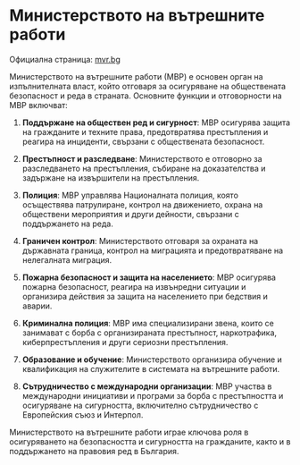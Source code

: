 # Министерството на вътрешните работи

Официална страница: [mvr.bg](https://www.mvr.bg/)

Министерството на вътрешните работи (МВР) е основен орган на изпълнителната власт, който отговаря за осигуряване на обществената безопасност и реда в страната. Основните функции и отговорности на МВР включват:

1. **Поддържане на обществен ред и сигурност**: МВР осигурява защита на гражданите и техните права, предотвратява престъпления и реагира на инциденти, свързани с обществената безопасност.

2. **Престъпност и разследване**: Министерството е отговорно за разследването на престъпления, събиране на доказателства и задържане на извършители на престъпления.

3. **Полиция**: МВР управлява Националната полиция, която осъществява патрулиране, контрол на движението, охрана на обществени мероприятия и други дейности, свързани с поддържането на реда.

4. **Граничен контрол**: Министерството отговаря за охраната на държавната граница, контрол на миграцията и предотвратяване на нелегалната миграция.

5. **Пожарна безопасност и защита на населението**: МВР осигурява пожарна безопасност, реагира на извънредни ситуации и организира действия за защита на населението при бедствия и аварии.

6. **Криминална полиция**: МВР има специализирани звена, които се занимават с борба с организираната престъпност, наркотрафика, киберпрестъпления и други сериозни престъпления.

7. **Образование и обучение**: Министерството организира обучение и квалификация на служителите в системата на вътрешните работи.

8. **Сътрудничество с международни организации**: МВР участва в международни инициативи и програми за борба с престъпността и осигуряване на сигурността, включително сътрудничество с Европейския съюз и Интерпол.

Министерството на вътрешните работи играе ключова роля в осигуряването на безопасността и сигурността на гражданите, както и в поддържането на правовия ред в България.
